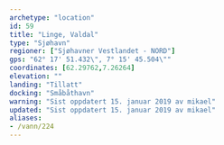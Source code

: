 ```yaml
---
archetype: "location"
id: 59
title: "Linge, Valdal"
type: "Sjøhavn"
regioner: ["Sjøhavner Vestlandet - NORD"]
gps: "62° 17' 51.432\", 7° 15' 45.504\""
coordinates: [62.29762,7.26264]
elevation: ""
landing: "Tillatt"
docking: "Småbåthavn"
warning: "Sist oppdatert 15. januar 2019 av mikael"
updated: "Sist oppdatert 15. januar 2019 av mikael"
aliases:
- /vann/224
---
```



